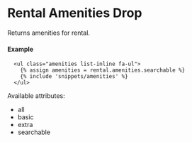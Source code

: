 # Rental Amenities Drop

Returns amenities for rental.

#### Example

~~~ liquid
  <ul class="amenities list-inline fa-ul">
    {% assign amenities = rental.amenities.searchable %}
    {% include 'snippets/amenities' %}
  </ul>
~~~

Available attributes:

* all
* basic
* extra
* searchable
